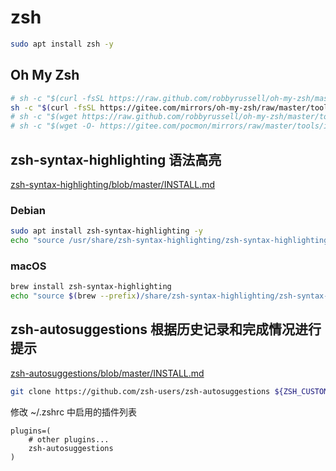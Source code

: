 # zsh

```bash
sudo apt install zsh -y
```

## Oh My Zsh

```bash
# sh -c "$(curl -fsSL https://raw.github.com/robbyrussell/oh-my-zsh/master/tools/install.sh)"
sh -c "$(curl -fsSL https://gitee.com/mirrors/oh-my-zsh/raw/master/tools/install.sh)"
# sh -c "$(wget https://raw.github.com/robbyrussell/oh-my-zsh/master/tools/install.sh -O -)"
# sh -c "$(wget -O- https://gitee.com/pocmon/mirrors/raw/master/tools/install.sh)"
```

## zsh-syntax-highlighting 语法高亮

[zsh-syntax-highlighting/blob/master/INSTALL.md](https://github.com/zsh-users/zsh-syntax-highlighting/blob/master/INSTALL.md)

### Debian

```bash
sudo apt install zsh-syntax-highlighting -y
echo "source /usr/share/zsh-syntax-highlighting/zsh-syntax-highlighting.zsh" >> ${ZDOTDIR:-$HOME}/.zshrc
```

### macOS

```bash
brew install zsh-syntax-highlighting
echo "source $(brew --prefix)/share/zsh-syntax-highlighting/zsh-syntax-highlighting.zsh" >> ${ZDOTDIR:-$HOME}/.zshrc
```

## zsh-autosuggestions 根据历史记录和完成情况进行提示

[zsh-autosuggestions/blob/master/INSTALL.md](https://github.com/zsh-users/zsh-autosuggestions/blob/master/INSTALL.md)

```bash
git clone https://github.com/zsh-users/zsh-autosuggestions ${ZSH_CUSTOM:-~/.oh-my-zsh/custom}/plugins/zsh-autosuggestions
```

修改 ~/.zshrc 中启用的插件列表

```
plugins=( 
    # other plugins...
    zsh-autosuggestions
)
```
